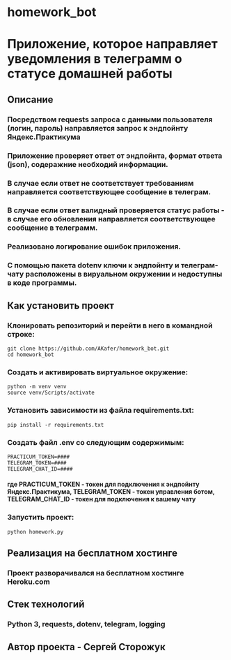 # homework_bot

# Приложение, которое направляет уведомления в телеграмм о статусе домашней работы

## Описание

### Посредством requests запроса с данными пользователя (логин, пароль) направляется запрос к эндпойнту Яндекс.Практикума

### Приложение проверяет ответ от эндпойнта, формат ответа (json), содеражние необходий информации.

### В случае если ответ не соответствует требованиям направляется соответствующее сообщение в телеграм.

### В случае если ответ валидный проверяется статус работы - в случае его обновления направляется соответствующее сообщение в телеграмм.

### Реализовано логирование ошибок приложения.

### С помощью пакета dotenv ключи к эндпойнту и телеграм-чату расположены в вируальном окружении и недоступны в коде программы.

## Как установить проект

### Клонировать репозиторий и перейти в него в командной строке:

```
git clone https://github.com/AKafer/homework_bot.git
cd homework_bot
```

### Создать и активировать виртуальное окружение:

```
python -m venv venv
source venv/Scripts/activate
```

### Установить зависимости из файла requirements.txt:

```
pip install -r requirements.txt
```

### Создать файл .env со следующим содержимым:

```
PRACTICUM_TOKEN=####
TELEGRAM_TOKEN=####
TELEGRAM_CHAT_ID=####
```
#### где PRACTICUM_TOKEN - токен для подключения к эндпойнту Яндекс.Практикума, TELEGRAM_TOKEN - токен управления ботом, TELEGRAM_CHAT_ID - токен для подключения к вашему чату

### Запустить проект:

```
python homework.py
```

## Реализация на бесплатном хостинге

### Проект разворачивался на бесплатном хостинге Heroku.com

## Стек технологий

### Python 3, requests, dotenv, telegram, logging

## Автор проекта - Сергей Сторожук
